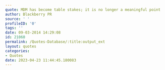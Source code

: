```yaml
---
quote: MDM has become table stakes; it is no longer a meaningful point of differentiation. The differentiation for BlackBerry in the future will be our ability to enable secure, productive mobile communications, collaboration and applications.
author: Blackberry PR
source: ' '
profileID: '0'
tags: ''
date: 09-03-2014 14:29:08
id: 21060
permalink: /Quotes-Database/:title:output_ext
layout: quotes
categories:
- Quotes
date: 2023-04-23 11:44:45.180083
---
```

